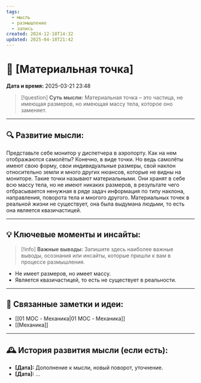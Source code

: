 ```yaml
---
tags:
  - мысль
  - размышление
  - запись
created: 2024-12-18T14:32
updated: 2025-04-18T21:42
---
```


# 💭  [Материальная точка]

**Дата и время:** 2025-03-21 23:48

> [!question] **Суть мысли:**
> Материальная точка – это частица, не имеющая размеров, но имеющая массу тела, которое оно заменяет.

---

## 🔍 Развитие мысли:

Представьте себе монитор у диспетчера в аэропорту. Как на нем отображаются самолёты? Конечно, в виде точки. Но ведь самолёты имеют свою форму, свои индивидуальные размеры, свой наклон относительно земли и много других нюансов, которые не видны на мониторе. Такие точки называют материальными. Они хранят в себе всю массу тела, но не имеют никаких размеров, в результате чего отбрасывается ненужная в ряде задач информация по типу наклона, направления, поворота тела и многого другого.
Материальных точек в реальной жизни не существует, она была выдумана людьми, то есть она является квазичастицей. 

---

## 💡 Ключевые моменты и инсайты:

> [!info] **Важные выводы:**
> Запишите здесь наиболее важные выводы, осознания или инсайты, которые пришли к вам в процессе размышления.

- Не имеет размеров, но имеет массу.
- Является квазичастицей, то есть не существует в реальности.

---

## 🔄 Связанные заметки и идеи:

- [[01 MOC - Механика|01 MOC - Механика]]
- [[Механика]]

---

## 🕰️ История развития мысли (если есть):

* **[Дата]:**  Дополнение к мысли, новый поворот, уточнение.
* **[Дата]:**  ...